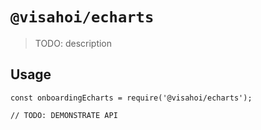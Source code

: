 # `@visahoi/echarts`

> TODO: description

## Usage

```
const onboardingEcharts = require('@visahoi/echarts');

// TODO: DEMONSTRATE API
```
